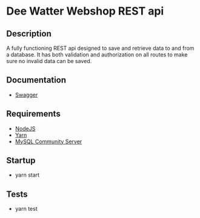 # Dee Watter Webshop REST api

## Description
A fully functioning REST api designed to save and retrieve data to and from a database. It has both validation and authorization on all routes to make sure no invalid data can be saved.

## Documentation
- [Swagger](https://webservices-project.onrender.com/api/swagger)

## Requirements
- [NodeJS](https://nodejs.org)
- [Yarn](https://yarnpkg.com)
- [MySQL Community Server](https://dev.mysql.com/downloads/mysql/)

## Startup
- yarn start

## Tests
- yarn test
